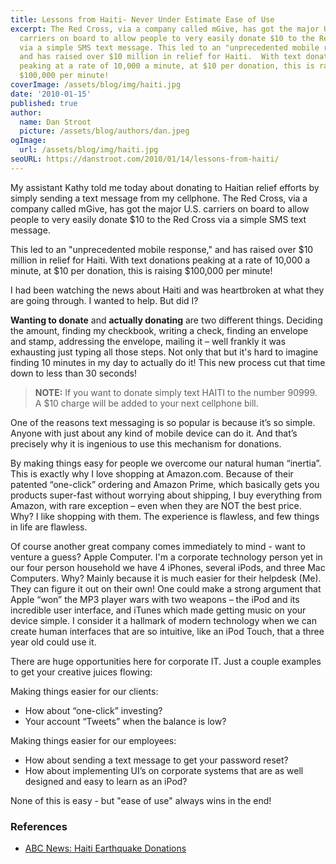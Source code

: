 ```yaml
---
title: Lessons from Haiti- Never Under Estimate Ease of Use
excerpt: The Red Cross, via a company called mGive, has got the major U.S.
  carriers on board to allow people to very easily donate $10 to the Red Cross
  via a simple SMS text message. This led to an "unprecedented mobile response,"
  and has raised over $10 million in relief for Haiti.  With text donations
  peaking at a rate of 10,000 a minute, at $10 per donation, this is raising
  $100,000 per minute!
coverImage: /assets/blog/img/haiti.jpg
date: '2010-01-15'
published: true
author:
  name: Dan Stroot
  picture: /assets/blog/authors/dan.jpeg
ogImage:
  url: /assets/blog/img/haiti.jpg
seoURL: https://danstroot.com/2010/01/14/lessons-from-haiti/
---
```


My assistant Kathy told me today about donating to Haitian relief efforts by simply sending a text message from my cellphone. The Red Cross, via a company called mGive, has got the major U.S. carriers on board to allow people to very easily donate $10 to the Red Cross via a simple SMS text message.

This led to an "unprecedented mobile response," and has raised over $10 million in relief for Haiti. With text donations peaking at a rate of 10,000 a minute, at $10 per donation, this is raising $100,000 per minute!

I had been watching the news about Haiti and was heartbroken at what they are going through. I wanted to help. But did I?

**Wanting to donate** and **actually donating** are two different things. Deciding the amount, finding my checkbook, writing a check, finding an envelope and stamp, addressing the envelope, mailing it – well frankly it was exhausting just typing all those steps. Not only that but it's hard to imagine finding 10 minutes in my day to actually do it! This new process cut that time down to less than 30 seconds!

> **NOTE:** If you want to donate simply text HAITI to the number 90999. A $10 charge will be added to your next cellphone bill.

One of the reasons text messaging is so popular is because it’s so simple. Anyone with just about any kind of mobile device can do it. And that’s precisely why it is ingenious to use this mechanism for donations.

By making things easy for people we overcome our natural human “inertia”. This is exactly why I love shopping at Amazon.com. Because of their patented “one-click” ordering and Amazon Prime, which basically gets you products super-fast without worrying about shipping, I buy everything from Amazon, with rare exception – even when they are NOT the best price. Why? I like shopping with them. The experience is flawless, and few things in life are flawless.

Of course another great company comes immediately to mind - want to venture a guess? Apple Computer. I'm a corporate technology person yet in our four person household we have 4 iPhones, several iPods, and three Mac Computers. Why? Mainly because it is much easier for their helpdesk (Me). They can figure it out on their own! One could make a strong argument that Apple “won” the MP3 player wars with two weapons – the iPod and its incredible user interface, and iTunes which made getting music on your device simple. I consider it a hallmark of modern technology when we can create human interfaces that are so intuitive, like an iPod Touch, that a three year old could use it.

There are huge opportunities here for corporate IT. Just a couple examples to get your creative juices flowing:

Making things easier for our clients:

- How about “one-click” investing?
- Your account “Tweets” when the balance is low?

Making things easier for our employees:

- How about sending a text message to get your password reset?
- How about implementing UI’s on corporate systems that are as well designed and easy to learn as an iPod?

None of this is easy - but "ease of use" always wins in the end!

### References

- [ABC News: Haiti Earthquake Donations](http://abcnews.go.com/Politics/HaitiEarthquake/haiti-earthquake-donations-haiti-relief-efforts-text-message/story?id=9551199)
